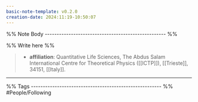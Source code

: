 ```yaml
---
basic-note-template: v0.2.0
creation-date: 2024:11:19-10:50:07
---
```


%% Note Body --------------------------------------------------- %%

%% Write here %%

> - **affiliation**: Quantitative Life Sciences, The Abdus Salam International
Centre for Theoretical Physics ([[ICTP]]), [[Trieste]], 34151, [[Italy]].



___

%% Tags ------------------------------------------------------- %%
#People/Following 